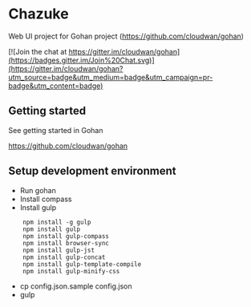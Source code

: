 Chazuke
============

Web UI project for Gohan project
(https://github.com/cloudwan/gohan)

[![Join the chat at https://gitter.im/cloudwan/gohan](https://badges.gitter.im/Join%20Chat.svg)](https://gitter.im/cloudwan/gohan?utm_source=badge&utm_medium=badge&utm_campaign=pr-badge&utm_content=badge)

Getting started
------------------------------------

See getting started in Gohan

https://github.com/cloudwan/gohan

Setup development environment
------------------------------------

- Run gohan
- Install compass
- Install gulp

```
    npm install -g gulp
    npm install gulp
    npm install gulp-compass
    npm install browser-sync
    npm install gulp-jst
    npm install gulp-concat
    npm install gulp-template-compile
    npm install gulp-minify-css
```

- cp config.json.sample config.json
- gulp
